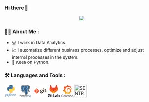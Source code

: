 ### Hi there 👋

<div id="header" align="center">
  <img src="https://media.giphy.com/media/l46Cy1rHbQ92uuLXa/giphy.gif" width="100"/>
</div>
</a>

### :woman_technologist: About Me :
- :computer: I work in Data Analytics.
- :chart_with_upwards_trend: I automatize different business processes, optimize and adjust internal processes in the system.
- :memo: Keen on Python.
  
</a>

### :hammer_and_wrench: Languages and Tools :
<div>
  <img src="https://github.com/devicons/devicon/blob/master/icons/python/python-original-wordmark.svg" title="Python" alt="Python" width="40" height="40"/>&nbsp;
  <img src="https://github.com/devicons/devicon/blob/master/icons/postgresql/postgresql-original-wordmark.svg" title="PostgreSQL"  alt="PostgreSQL" width="40" height="40"/>&nbsp;
  <img src="https://github.com/devicons/devicon/blob/master/icons/git/git-original-wordmark.svg" title="Git" **alt="Git" width="40" height="40"/>
  <img src="https://github.com/devicons/devicon/blob/master/icons/gitlab/gitlab-original-wordmark.svg" title="Git" **alt="Git" width="40" height="40"/>
  <img src="https://github.com/devicons/devicon/blob/master/icons/grafana/grafana-original-wordmark.svg" title="Git" **alt="Git" width="40" height="40"/>
  <img src="https://www.svgrepo.com/show/354331/sentry.svg" title="SENTRY" **alt="SENTRY" width="40" height="40"/>
</div>
